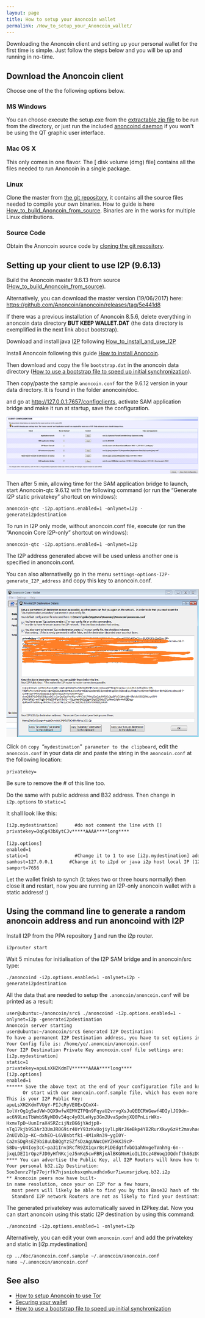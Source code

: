 ```yaml
---
layout: page
title: How to setup your Anoncoin wallet
permalink: /How_to_setup_your_Anoncoin_wallet/
---
```


Downloading the Anoncoin client and setting up your personal wallet for the first time is simple. Just follow the steps below and you will be up and running in no-time.

Download the Anoncoin client
----------------------------

Choose one of the the following options below.

### MS Windows

You can choose execute the setup.exe from the [extractable zip file](https://anoncoin.net/downloads/0.9.6.11/) to be run from the directory, or just run the included [anoncoind daemon](https://anoncoin.net/downloads/0.9.6.11/) if you won't be using the QT graphic user interface.

### Mac OS X

This only comes in one flavor. The \[ disk volume (dmg) file\] contains all the files needed to run Anoncoin in a single package.

### Linux

Clone the master from [the git repository](https://github.com/Anoncoin/anoncoin), it contains all the source files needed to compile your own binaries. How to guide is here [How_to_build_Anoncoin_from_source](/How_to_build_Anoncoin_from_source/). Binaries are in the works for multiple Linux distributions.

### Source Code

Obtain the Anoncoin source code by [cloning the git repository](https://github.com/Anoncoin/anoncoin).

Setting up your client to use I2P (9.6.13)
------------------------------------------

Build the Anoncoin master 9.6.13 from source ([How_to_build_Anoncoin_from_source](/How_to_build_Anoncoin_from_source/)).

Alternatively, you can download the master version (19/06/2017) here: <https://github.com/Anoncoin/anoncoin/releases/tag/5e441d8>

If there was a previous installation of Anoncoin 8.5.6, delete everything in anoncoin data directory **BUT KEEP WALLET.DAT** (the data directory is exemplified in the next link about bootstrap).

Download and install java [I2P](/I2P/) following [How_to_install_and_use_I2P](/How_to_install_and_use_I2P/)

Install Anoncoin following this guide [How to install Anoncoin](/How_to_install_Anoncoin/).

Then download and copy the file `bootstrap.dat` in the anoncoin data directory ([How to use a bootstrap file to speed up initial synchronization](/How_to_use_a_bootstrap_file_to_speed_up_initial_synchronization/)).

Then copy/paste the sample `anoncoin.conf` for the 9.6.12 version in your data directory. It is found in the folder anoncoin/doc.

and go at <http://127.0.0.1:7657/configclients>, activate SAM application bridge and make it run at startup, save the configuration.

![Image](/img/Configi2p.PNG)

Then after 5 min, allowing time for the SAM application bridge to launch, start Anoncoin-qtc 9.6.12 with the following command (or run the “Generate I2P static privatekey” shortcut on windows):

```
anoncoin-qtc -i2p.options.enabled=1 -onlynet=i2p -generatei2pdestination
```  

To run in I2P only mode, without anoncoin.conf file, execute (or run the “Anoncoin Core I2P-only” shortcut on windows):

``` 
anoncoin-qtc -i2p.options.enabled=1 -onlynet=i2p
``` 

The I2P address generated above will be used unless another one is specified in anoncoin.conf.

You can also alternativelly go in the menu `settings-options-I2P-generate_I2P_address` and copy this key to anoncoin.conf.

![Image](/img/I2pdetail.png)

Click on `copy `“`mydestination`”` parameter to the clipboard`, edit the `anoncoin.conf` in your data dir and paste the string in the `anoncoin.conf` at the following location:

`privatekey=`

Be sure to remove the \# of this line too.

Do the same with public address and B32 address. Then change in `i2p.options` to `static=1`

It shall look like this:

``` 
[i2p.mydestination]      #do not comment the line with []
privatekey=OqCg43bXytCJv*****AAAA****long****
 
[i2p.options]
enabled=1
static=1                 #Change it to 1 to use [i2p.mydestination] addresses after they are generated and copied above 
samhost=127.0.0.1      #Change it to i2pd or java i2p host local IP (127.0.0.1 or 192.168.1.5 for instance) 
samport=7656
``` 

Let the wallet finish to synch (it takes two or three hours normally) then close it and restart, now you are running an I2P-only anoncoin wallet with a static address! :)

Using the command line to generate a random anoncoin address and run anoncoind with I2P
---------------------------------------------------------------------------------------

Install I2P from the PPA repository [1](https://geti2p.net/en/download/debian#ubuntu) and run the i2p router.

``` 
i2prouter start
``` 

Wait 5 minutes for initialisation of the I2P SAM bridge and in anoncoin/src type:

``` 
./anoncoind -i2p.options.enabled=1 -onlynet=i2p -generatei2pdestination
``` 

All the data that are needed to setup the `.anoncoin/anoncoin.conf` will be printed as a result:

``` 
user@ubuntu:~/anoncoin/src$ ./anoncoind -i2p.options.enabled=1 -onlynet=i2p -generatei2pdestination
Anoncoin server starting
user@ubuntu:~/anoncoin/src$ Generated I2P Destination: 
To have a permanent I2P Destination address, you have to set options in anoncoin.conf:
Your Config file is: /home/yo/.anoncoin/anoncoin.conf
Your I2P Destination Private Key anoncoin.conf file settings are:
[i2p.mydestination]
static=1
privatekey=apuLsXH2KdmTV******AAAA****long****
[i2p.options]
enabled=1
****** Save the above text at the end of your configuration file and keep it secret.
      Or start with our anoncoin.conf.sample file, which has even more settings.
This is your I2P Public Key:
apuLsXH2KdmTVUgY-PIJcRyVEOExQCmX4-1olVrOg1g5adVW~DQX9wfwXEMVZTPQn9FqyaU2vrvgXsJuQEECRWGewf4DIylJG9dn-ac6N9LniTbWmbSNyWDOv54qc4yO3LeHyp3Gm2UvaSpdmjXQ0PnLirWXo-HxmvTpD~UunIraX4SRZcijNzBG6jYAdjp8-sTq17kjb9S3Ar33UmJR0G9ir4UrY93zKvUojiylLpNrJKeBkp4YB2RurXkwy6zHt2mavhae7~sKa0YfXcn-ZnUIVbIp~KC~dxhEO~L6VBsbtfki-4M1xRn39~ygI0Y-Ca2nSDgRsEZ9bi8uUbBQgYzSZfsDzAgUNWcQHYZHHX39cP-S8Du~yU4Ioy3cC~pa31Inv3RcfR9ZX1qxrBsPiDEdgtfvbO1ahNxgeTVnhYg-6n--jxqLDEI1rOpzFJD0yHfNKcjeJ5nKq5cwFBRjeAlBKGNmHioILIOcz48Woq1OQdnfthA6zDGEfnwmN~eYAAAA
**** You can advertise the Public Key, all I2P Routers will know how to locate it.
Your personal b32.i2p Destination:
5oo3enrz7fp77ojrfk7hjsniohsxqmhuxdhdx6ur7iwumsrjzkwq.b32.i2p
** Anoncoin peers now have built-in name resolution, once your on I2P for a few hours,
  most peers will likely be able to find you by this Base32 hash of the Public Key.
  Standard I2P network Routers are not as likely to find your destination with it.
``` 

The generated privatekey was automatically saved in I2Pkey.dat. Now you can start anoncoin using this static I2P destination by using this command:

``` 
./anoncoind -i2p.options.enabled=1 -onlynet=i2p
``` 

Alternatively, you can edit your own `anoncoin.conf` and add the privatekey and static in \[i2p.mydestination\]

``` 
cp ../doc/anoncoin.conf.sample ~/.anoncoin/anoncoin.conf
nano ~/.anoncoin/anoncoin.conf
``` 

See also
--------

-   [How to setup Anoncoin to use Tor](/How_to_setup_Anoncoin_to_use_Tor/)
-   [Securing your wallet](/Securing_your_wallet/)
-   [How to use a bootstrap file to speed up initial synchronization](/How_to_use_a_bootstrap_file_to_speed_up_initial_synchronization/)
